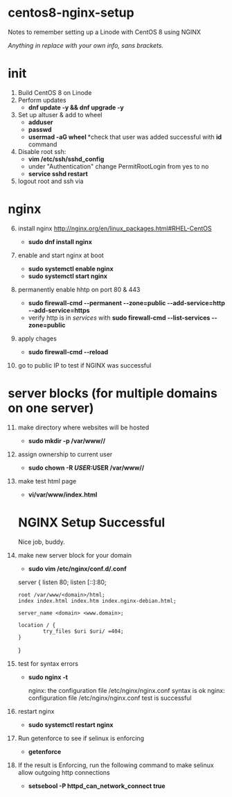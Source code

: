 # centos8-nginx-setup
Notes to remember setting up a Linode with CentOS 8 using NGINX

*Anything in <brackets> replace with your own info, sans brackets.*
    
# init

1. Build CentOS 8 on Linode
2. Perform updates
    - **dnf update -y && dnf upgrade -y**
3. Set up altuser & add to wheel
    - **adduser <altuser>**
    - **passwd <altuser>**
    - **usermad -aG wheel <altuser>**
    *check that user was added successful with **id <altuser>** command
4. Disable root ssh:
    - **vim /etc/ssh/sshd_config**
    - under "Authentication" change PermitRootLogin from yes to no
    - **service sshd restart**
5. logout root and ssh via <altuser>

# nginx

6. install nginx
    http://nginx.org/en/linux_packages.html#RHEL-CentOS
    
    - **sudo dnf install nginx**
7. enable and start nginx at boot
    - **sudo systemctl enable nginx**
    - **sudo systemctl start nginx**
8. permanently enable hhtp on port 80 & 443
    - **sudo firewall-cmd --permanent --zone=public --add-service=http --add-service=https**
    - verify http is in *services* with **sudo firewall-cmd --list-services --zone=public**
9. apply chages
    - **sudo firewall-cmd --reload**
10. go to public IP to test if NGINX was successful

# server blocks (for multiple domains on one server)

11. make directory where websites will be hosted
    - **sudo mkdir -p /var/www/<domain>/**
12. assign ownership to current user
    - **sudo chown -R $USER:$USER /var/www/<domain>/**
13. make test html page
    - **vi/var/www/<domain>index.html**
    
    <html>
        <head>
            <title>NGINX Test Page</title>
        </head>
        <body>
            <h1>NGINX Setup Successful</h1>
                <p>Nice job, buddy.</p>
        </body>
    </html>
14. make new server block for your domain
    - **sudo vim /etc/nginx/conf.d/<domain>.conf**
    
    server {
        listen 80;
        listen [::]:80;

        root /var/www/<domain>/html;
        index index.html index.htm index.nginx-debian.html;

        server_name <domain> <www.domain>;

        location / {
                try_files $uri $uri/ =404;
        }
    }
15. test for syntax errors
    - **sudo nginx -t**

        nginx: the configuration file /etc/nginx/nginx.conf syntax is ok
        nginx: configuration file /etc/nginx/nginx.conf test is successful

16. restart nginx
    - **sudo systemctl restart nginx**
17. Run getenforce to see if selinux is enforcing
    - **getenforce**
18. If the result is Enforcing, run the following command to make selinux allow outgoing http connections
    - **setsebool -P httpd_can_network_connect true**



